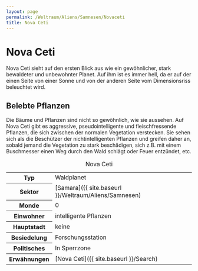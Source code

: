 ```yaml
---
layout: page
permalink: /Weltraum/Aliens/Samnesen/Novaceti
title: Nova Ceti
---
```



# Nova Ceti


Nova Ceti sieht auf den ersten Blick aus wie ein gewöhnlicher, stark bewaldeter und unbewohnter Planet. Auf ihm ist es immer hell, da er auf der einen Seite von einer Sonne und von der anderen Seite vom Dimensionsriss beleuchtet wird.

## Belebte Pflanzen

Die Bäume und Pflanzen sind nicht so gewöhnlich, wie sie aussehen. Auf Nova Ceti gibt es aggressive, pseudointelligente und fleischfressende Pflanzen, die sich zwischen der normalen Vegetation verstecken. Sie sehen sich als die Beschützer der nichtintelligenten Pflanzen und greifen daher an, sobald jemand die Vegetation zu stark beschädigen, sich z.B. mit einem Buschmesser einen Weg durch den Wald schlägt oder Feuer entzündet, etc.


<aside>
<table data-type="planet">
<caption>Nova Ceti</caption>
<tbody>
<tr><th>Typ</th><td>Waldplanet</td></tr>
<tr><th>Sektor</th><td>[Samara]({{ site.baseurl }}/Weltraum/Aliens/Samnesen)</td></tr>
<tr><th>Monde</th><td>0</td></tr>
<tr><th>Einwohner</th><td>intelligente Pflanzen</td></tr>
<tr><th>Hauptstadt</th><td>keine</td></tr>
<tr><th>Besiedelung</th><td>Forschungsstation</td></tr>
<tr><th>Politisches</th><td>In Sperrzone</td></tr>
<tr><th>Erwähnungen</th><td>[Nova Ceti]({{ site.baseurl }}/Search)</td></tr>
</tbody>
</table>

</aside>


